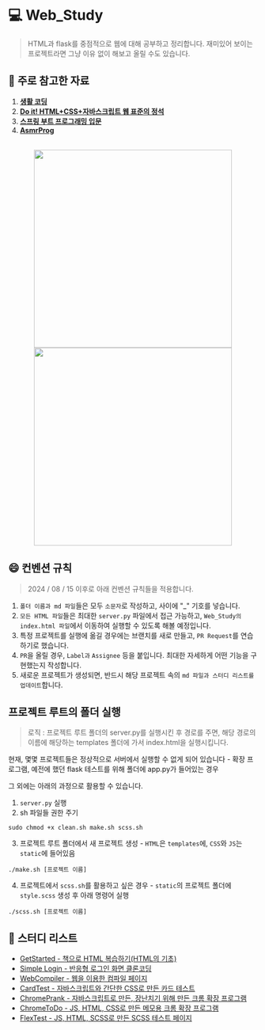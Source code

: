 # :computer: Web_Study
> HTML과 flask를 중점적으로 웹에 대해 공부하고 정리합니다. 재미있어 보이는 프로젝트라면 그냥 이유 없이 해보고 올릴 수도 있습니다.
## :book: 주로 참고한 자료
1. <a href="https://opentutorials.org/course/1"><strong>생활 코딩</strong></a>
2. <a href="https://m.yes24.com/Goods/Detail/96674934"><strong>Do it! HTML+CSS+자바스크립트 웹 표준의 정석</strong></a>
3. <a href="https://product.kyobobook.co.kr/detail/S000001792476"><strong>스프링 부트 프로그래밍 입문</strong></a>
4. <a href="https://www.youtube.com/@AsmrProg"><strong>AsmrProg</strong></a>
<br>

<center>
  <img src="https://github.com/henryseo1000/Web_Study/assets/81693499/e34f9507-8381-411e-860e-d4c60dd7ba8a" style="height: 400px;">
  <img src="https://github.com/henryseo1000/Web_Study/assets/81693499/2808e8e3-85cd-417c-ae5f-eabca6f06446" style="height: 400px;">
</center>

## :smile: 컨벤션 규칙
> 2024 / 08 / 15 이후로 아래 컨벤션 규칙들을 적용합니다.
1. `폴더 이름과 md 파일`들은 모두 `소문자`로 작성하고, 사이에 "_" 기호를 넣습니다.
2. `모든 HTML 파일`들은 최대한 `server.py` 파일에서 접근 가능하고, `Web_Study의 index.html 파일`에서 이동하여 실행할 수 있도록 해볼 예정입니다.
3. 특정 프로젝트를 실행에 옮길 경우에는 브랜치를 새로 만들고, `PR Request`를 연습하기로 했습니다.
4. `PR`을 올릴 경우, `Label과` `Assignee` 등을 붙입니다. 최대한 자세하게 어떤 기능을 구현했는지 작성합니다.
5. 새로운 프로젝트가 생성되면, 반드시 해당 프로젝트 속의 `md 파일과 스터디 리스트를 업데이트`합니다.

## 프로젝트 루트의 폴더 실행
> 로직 : 프로젝트 루트 폴더의 server.py를 실행시킨 후 경로를 주면, 해당 경로의 이름에 해당하는 templates 폴더에 가서 index.html을 실행시킵니다.

현재, 몇몇 프로젝트들은 정상적으로 서버에서 실행할 수 없게 되어 있습니다 - 확장 프로그램, 예전에 했던 flask 테스트를 위해 폴더에 app.py가 들어있는 경우

그 외에는 아래의 과정으로 활용할 수 있습니다.

1. `server.py` 실행
2. sh 파일들 권한 주기
```shell
sudo chmod +x clean.sh make.sh scss.sh
```
3. 프로젝트 루트 폴더에서 새 프로젝트 생성 - `HTML`은 `templates`에, `CSS`와 `JS`는 `static`에 들어있음
```shell
./make.sh [프로젝트 이름]
```
4. 프로젝트에서 `scss.sh`를 활용하고 싶은 경우 - `static`의 프로젝트 폴더에 `style.scss` 생성 후 아래 명령어 실행
```shell
./scss.sh [프로젝트 이름]
```

## 🔖 스터디 리스트
- <a href="https://github.com/henryseo1000/Web_Study/tree/main/templates/get_started">GetStarted - 책으로 HTML 복습하기(HTML의 기초)</a>
- <a href="https://github.com/henryseo1000/Web_Study/tree/main/templates/simple_login">Simple Login - 반응형 로그인 화면 클론코딩</a>
- <a href="https://github.com/henryseo1000/Web_Study/tree/main/templates/web_compiler">WebCompiler - 웹을 이용한 컴파일 페이지</a>
- <a href="https://github.com/henryseo1000/Web_Study/tree/main/templates/card_test">CardTest - 자바스크립트와 간단한 CSS로 만든 카드 테스트</a>
- <a href="https://github.com/henryseo1000/Web_Study/tree/main/templates/chrome_prank">ChromePrank - 자바스크립트로 만든, 장난치기 위해 만든 크롬 확장 프로그램</a>
- <a href="https://github.com/henryseo1000/Web_Study/tree/main/templates/chrome_todo">ChromeToDo - JS, HTML, CSS로 만든 메모용 크롬 확장 프로그램</a>
- <a href="https://github.com/henryseo1000/Web_Study/tree/main/templates/flex_test">FlexTest - JS, HTML, SCSS로 만든 SCSS 테스트 페이지</a>

